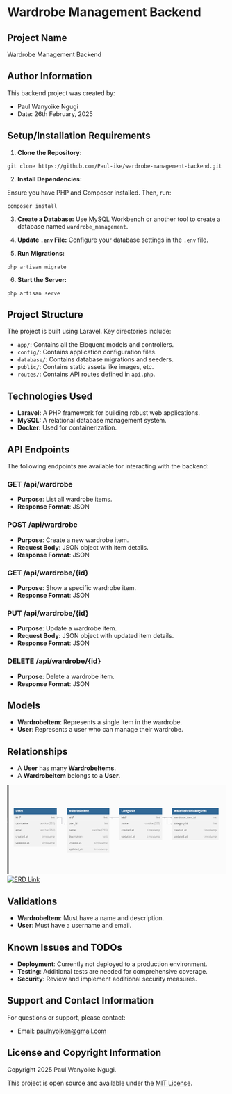 # Wardrobe Management Backend

## Project Name

Wardrobe Management Backend

## Author Information

This backend project was created by:

- Paul Wanyoike Ngugi
- Date: 26th February, 2025

## Setup/Installation Requirements

1. **Clone the Repository:**

```
git clone https://github.com/Paul-ike/wardrobe-management-backend.git
```

2. **Install Dependencies:**

Ensure you have PHP and Composer installed. Then, run:

```
composer install
```

3. **Create a Database:**
Use MySQL Workbench or another tool to create a database named `wardrobe_management`.

4. **Update `.env` File:**
Configure your database settings in the `.env` file.

5. **Run Migrations:**

```
php artisan migrate
```

6. **Start the Server:**

```
php artisan serve
```

## Project Structure

The project is built using Laravel. Key directories include:

*   `app/`: Contains all the Eloquent models and controllers.
*   `config/`: Contains application configuration files.
*   `database/`: Contains database migrations and seeders.
*   `public/`: Contains static assets like images, etc.
*   `routes/`: Contains API routes defined in `api.php`.

## Technologies Used

*   **Laravel:** A PHP framework for building robust web applications.
*   **MySQL:** A relational database management system.
*   **Docker:** Used for containerization.

## API Endpoints

The following endpoints are available for interacting with the backend:

### GET /api/wardrobe

- **Purpose**: List all wardrobe items.
- **Response Format**: JSON

### POST /api/wardrobe

- **Purpose**: Create a new wardrobe item.
- **Request Body**: JSON object with item details.
- **Response Format**: JSON

### GET /api/wardrobe/{id}

- **Purpose**: Show a specific wardrobe item.
- **Response Format**: JSON

### PUT /api/wardrobe/{id}

- **Purpose**: Update a wardrobe item.
- **Request Body**: JSON object with updated item details.
- **Response Format**: JSON

### DELETE /api/wardrobe/{id}

- **Purpose**: Delete a wardrobe item.
- **Response Format**: JSON

## Models

- **WardrobeItem**: Represents a single item in the wardrobe.
- **User**: Represents a user who can manage their wardrobe.

## Relationships

- A **User** has many **WardrobeItems**.
- A **WardrobeItem** belongs to a **User**.

![Screenshot](./public/Screenshot%20(983).png)
[![ERD Link](link)](https://dbdiagram.io/d)

## Validations

- **WardrobeItem**: Must have a name and description.
- **User**: Must have a username and email.

## Known Issues and TODOs

*   **Deployment**: Currently not deployed to a production environment.
*   **Testing**: Additional tests are needed for comprehensive coverage.
*   **Security**: Review and implement additional security measures.

## Support and Contact Information

For questions or support, please contact:

- Email: [paulnyoiken@gmail.com](mailto:paulnyoiken@gmail.com)

## License and Copyright Information

Copyright 2025 Paul Wanyoike Ngugi.

This project is open source and available under the [MIT License](LICENSE).
